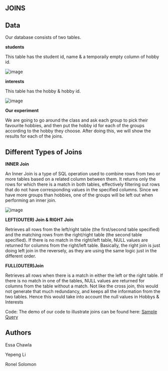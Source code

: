 ## JOINS





## Data

Our database consists of two tables.

**students**

This table has the student id, name & a temporaily empty column of hobby id.

![image](https://github.com/PiaoLing-nb/comm-final-presentation/assets/138830908/4819c21e-3231-43aa-b3b4-43ec024cb718)





**interests**

This table has the hobby & hobby id.

![image](https://github.com/PiaoLing-nb/comm-final-presentation/assets/138830908/14ae005a-919c-483f-9c88-f1afe7aad4c0)







**Our experiment**

We are going to go around the class and ask each group to pick their favourite hobbies, and then put the hobby id for each of the groups according to the hobby they choose. After doing this, we will show the results for each of the joins.


## Different Types of Joins
**INNER Join**

An Inner Join is a type of SQL operation used to combine rows from two or more tables based on a related column between them. It returns only the rows for which there is a match in both tables, effectively filtering out rows that do not have corresponding values in the specified columns. Since we have more groups than hobbies, one of the groups will be left out when performing an inner join.

![image](https://github.com/PiaoLing-nb/comm-final-presentation/assets/138830908/f69dcc91-3551-4a8e-ac55-c673b18dd65a)







**LEFT(OUTER) Join & RIGHT Join**

Retrieves all rows from the left/right table (the first/second table specified) and the matching rows from the right/right table (the second table specified). If there is no match in the right/left table, NULL values are returned for columns from the right/left table.
Basically, the right join is just doing left join in the reversely, as they are using the same logic just in the different order.
 


**FULL(OUTER)Join**

Retrieves all rows when there is a match in either the left or the right table. If there is no match in one of the tables, NULL values are returned for columns from the table without a match. Not like the cross join, this would not generate that much redundancy, and keeps all the information from the two tables. Hence this would take into account the null values in Hobbys & Interests



Code:
The demo of our code to illustrate joins can be found here:
[Sample Query](/Code_Demo.sql)


## Authors

Essa Chawla

Yepeng Li

Ronel Solomon











